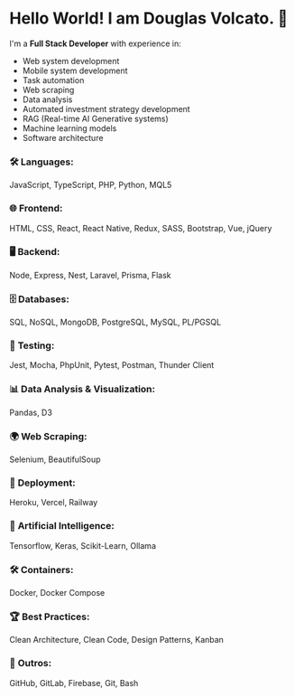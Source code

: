 # Hello World! I am Douglas Volcato. 🖖

I'm a **Full Stack Developer** with experience in:

- Web system development
- Mobile system development
- Task automation
- Web scraping
- Data analysis
- Automated investment strategy development
- RAG (Real-time AI Generative systems)
- Machine learning models
- Software architecture

### 🛠️ **Languages**:
JavaScript, TypeScript, PHP, Python, MQL5

### 🌐 **Frontend**:
HTML, CSS, React, React Native, Redux, SASS, Bootstrap, Vue, jQuery

### 🖥️ **Backend**:
Node, Express, Nest, Laravel, Prisma, Flask

### 🗄️ **Databases**:
SQL, NoSQL, MongoDB, PostgreSQL, MySQL, PL/PGSQL

### 🧪 **Testing**:
Jest, Mocha, PhpUnit, Pytest, Postman, Thunder Client

### 📊 **Data Analysis & Visualization**:
Pandas, D3

### 🌍 **Web Scraping**:
Selenium, BeautifulSoup

### 🚀 **Deployment**:
Heroku, Vercel, Railway

### 🤖 **Artificial Intelligence**:
Tensorflow, Keras, Scikit-Learn, Ollama

### 🛠️ **Containers**:
Docker, Docker Compose

### 🏆 **Best Practices**:
Clean Architecture, Clean Code, Design Patterns, Kanban

### 🔧 **Outros**:
GitHub, GitLab, Firebase, Git, Bash

